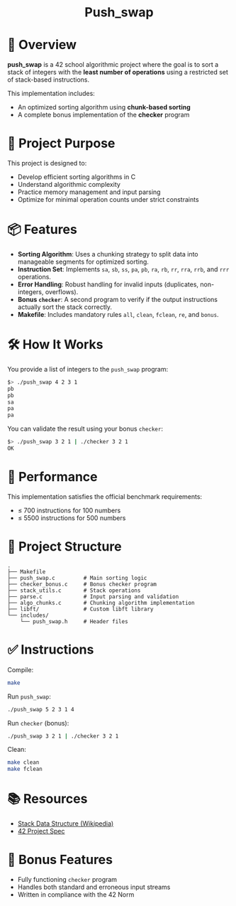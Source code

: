 <h1 align="center">Push_swap</h1>

<p align="center">
  <h1>📌 Overview</h1>
</p>

**push\_swap** is a 42 school algorithmic project where the goal is to sort a stack of integers with the **least number of operations** using a restricted set of stack-based instructions.

This implementation includes:

* An optimized sorting algorithm using **chunk-based sorting**
* A complete bonus implementation of the **checker** program

<p align="center">
  <h1>🧠 Project Purpose</h1>
</p>

This project is designed to:

* Develop efficient sorting algorithms in C
* Understand algorithmic complexity
* Practice memory management and input parsing
* Optimize for minimal operation counts under strict constraints

<p align="center">
  <h1>📦 Features</h1>
</p>

* **Sorting Algorithm**: Uses a chunking strategy to split data into manageable segments for optimized sorting.
* **Instruction Set**: Implements `sa`, `sb`, `ss`, `pa`, `pb`, `ra`, `rb`, `rr`, `rra`, `rrb`, and `rrr` operations.
* **Error Handling**: Robust handling for invalid inputs (duplicates, non-integers, overflows).
* **Bonus `checker`**: A second program to verify if the output instructions actually sort the stack correctly.
* **Makefile**: Includes mandatory rules `all`, `clean`, `fclean`, `re`, and `bonus`.

<p align="center">
  <h1>🛠️ How It Works</h1>
</p>

You provide a list of integers to the `push_swap` program:

```bash
$> ./push_swap 4 2 3 1
pb
pb
sa
pa
pa
```

You can validate the result using your bonus `checker`:

```bash
$> ./push_swap 3 2 1 | ./checker 3 2 1
OK
```

<p align="center">
  <h1>🚀 Performance</h1>
</p>

This implementation satisfies the official benchmark requirements:

* ≤ 700 instructions for 100 numbers
* ≤ 5500 instructions for 500 numbers

<p align="center">
  <h1>📁 Project Structure</h1>
</p>

```
.
├── Makefile
├── push_swap.c         # Main sorting logic
├── checker_bonus.c     # Bonus checker program
├── stack_utils.c       # Stack operations
├── parse.c             # Input parsing and validation
├── algo_chunks.c       # Chunking algorithm implementation
├── libft/              # Custom libft library
└── includes/
    └── push_swap.h     # Header files
```

<p align="center">
  <h1>✅ Instructions</h1>
</p>

Compile:

```bash
make
```

Run `push_swap`:

```bash
./push_swap 5 2 3 1 4
```

Run `checker` (bonus):

```bash
./push_swap 3 2 1 | ./checker 3 2 1
```

Clean:

```bash
make clean
make fclean
```

<p align="center">
  <h1>📚 Resources</h1>
</p>

* [Stack Data Structure (Wikipedia)](https://en.wikipedia.org/wiki/Stack_%28abstract_data_type%29)
* [42 Project Spec](https://projects.intra.42.fr/projects/push_swap)

<p align="center">
  <h1>🏁 Bonus Features</h1>
</p>

* Fully functioning `checker` program
* Handles both standard and erroneous input streams
* Written in compliance with the 42 Norm
